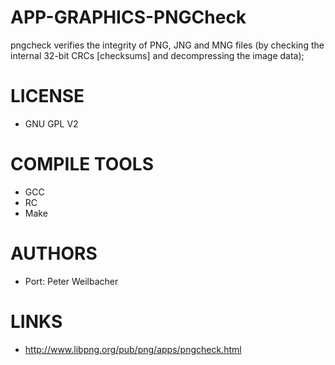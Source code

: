 APP-GRAPHICS-PNGCheck
=====================

pngcheck verifies the integrity of PNG, JNG and MNG files (by checking the internal 32-bit CRCs [checksums] and decompressing the image data);

LICENSE
===============
* GNU GPL V2

COMPILE TOOLS
===============
* GCC
* RC
* Make

AUTHORS
===============
* Port: Peter Weilbacher

LINKS
===============
* http://www.libpng.org/pub/png/apps/pngcheck.html
